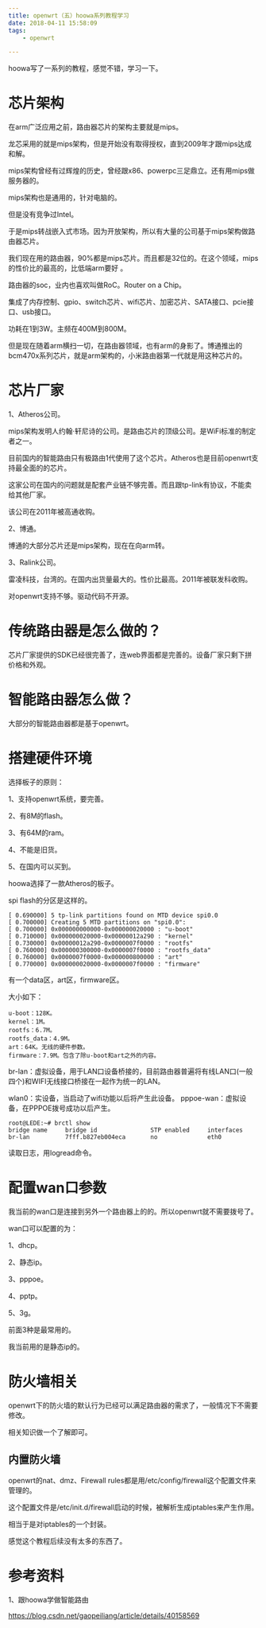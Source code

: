 ```yaml
---
title: openwrt（五）hoowa系列教程学习
date: 2018-04-11 15:58:09
tags:
	- openwrt

---
```




hoowa写了一系列的教程，感觉不错，学习一下。

# 芯片架构

在arm广泛应用之前，路由器芯片的架构主要就是mips。

龙芯采用的就是mips架构，但是开始没有取得授权，直到2009年才跟mips达成和解。

mips架构曾经有过辉煌的历史，曾经跟x86、powerpc三足鼎立。还有用mips做服务器的。

mips架构也是通用的，针对电脑的。

但是没有竞争过Intel。

于是mips转战嵌入式市场。因为开放架构，所以有大量的公司基于mips架构做路由器芯片。

我们现在用的路由器，90%都是mips芯片。而且都是32位的。在这个领域，mips的性价比的最高的，比低端arm要好 。

路由器的soc，业内也喜欢叫做RoC。Router on a Chip。

集成了内存控制、gpio、switch芯片、wifi芯片、加密芯片、SATA接口、pcie接口、usb接口。

功耗在1到3W。主频在400M到800M。

但是现在随着arm横扫一切，在路由器领域，也有arm的身影了。博通推出的 bcm470x系列芯片，就是arm架构的，小米路由器第一代就是用这种芯片的。

# 芯片厂家

1、Atheros公司。

mips架构发明人约翰·轩尼诗的公司。是路由芯片的顶级公司。是WiFi标准的制定者之一。

目前国内的智能路由只有极路由1代使用了这个芯片。Atheros也是目前openwrt支持最全面的的芯片。

这家公司在国内的问题就是配套产业链不够完善。而且跟tp-link有协议，不能卖给其他厂家。

该公司在2011年被高通收购。

2、博通。

博通的大部分芯片还是mips架构，现在在向arm转。

3、Ralink公司。

雷凌科技，台湾的。在国内出货量最大的。性价比最高。2011年被联发科收购。

对openwrt支持不够。驱动代码不开源。

# 传统路由器是怎么做的？

芯片厂家提供的SDK已经很完善了，连web界面都是完善的。设备厂家只剩下拼价格和外观。

# 智能路由器怎么做？

大部分的智能路由器都是基于openwrt。



# 搭建硬件环境

选择板子的原则：

1、支持openwrt系统，要完善。

2、有8M的flash。

3、有64M的ram。

4、不能是旧货。

5、在国内可以买到。

hoowa选择了一款Atheros的板子。

spi flash的分区是这样的。

```
[ 0.690000] 5 tp-link partitions found on MTD device spi0.0
[ 0.700000] Creating 5 MTD partitions on "spi0.0":
[ 0.700000] 0x000000000000-0x000000020000 : "u-boot"
[ 0.710000] 0x000000020000-0x00000012a290 : "kernel"
[ 0.730000] 0x00000012a290-0x0000007f0000 : "rootfs"
[ 0.760000] 0x000000300000-0x0000007f0000 : "rootfs_data"
[ 0.760000] 0x0000007f0000-0x000000800000 : "art"
[ 0.770000] 0x000000020000-0x0000007f0000 : "firmware"
```

有一个data区，art区，firmware区。

大小如下：

```
u-boot：128K。
kernel：1M。
rootfs：6.7M。
rootfs_data：4.9M。
art：64K。无线的硬件参数。
firmware：7.9M。包含了除u-boot和art之外的内容。
```





br-lan：虚拟设备，用于LAN口设备桥接的，目前路由器普遍将有线LAN口(一般四个)和WIFI无线接口桥接在一起作为统一的LAN。

wlan0：实设备，当启动了wifi功能以后将产生此设备。
pppoe-wan：虚拟设备，在PPPOE拨号成功以后产生。

```
root@LEDE:~# brctl show
bridge name     bridge id               STP enabled     interfaces
br-lan          7fff.b827eb004eca       no              eth0
```

读取日志，用logread命令。

# 配置wan口参数

我当前的wan口是连接到另外一个路由器上的的。所以openwrt就不需要拨号了。

wan口可以配置的为：

1、dhcp。

2、静态ip。

3、pppoe。

4、pptp。

5、3g。

前面3种是最常用的。

我当前用的是静态ip的。

# 防火墙相关

openwrt下的防火墙的默认行为已经可以满足路由器的需求了，一般情况下不需要修改。

相关知识做一个了解即可。

## 内置防火墙

openwrt的nat、dmz、Firewall rules都是用/etc/config/firewall这个配置文件来管理的。

这个配置文件是/etc/init.d/firewall启动的时候，被解析生成iptables来产生作用。

相当于是对iptables的一个封装。



感觉这个教程后续没有太多的东西了。



# 参考资料

1、跟hoowa学做智能路由

https://blog.csdn.net/gaopeiliang/article/details/40158569
